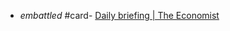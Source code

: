 - _embattled_ #card- [Daily briefing | The Economist](https://www.economist.com/espresso?itm\_source=parsely-api)